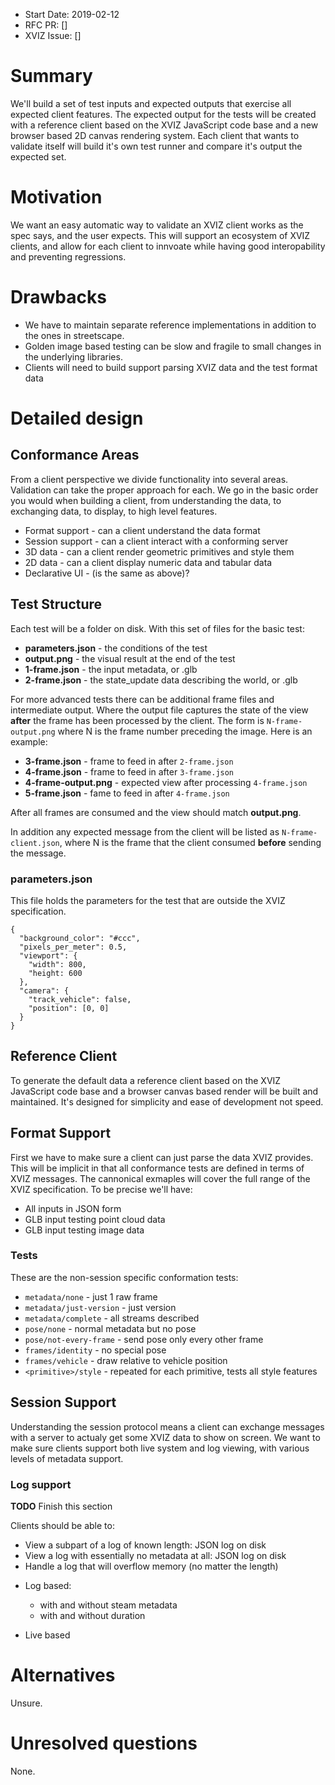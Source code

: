 - Start Date: 2019-02-12
- RFC PR: []
- XVIZ Issue: []

# Summary

We'll build a set of test inputs and expected outputs that exercise all expected client features.
The expected output for the tests will be created with a reference client based on the XVIZ
JavaScript code base and a new browser based 2D canvas rendering system. Each client that wants to
validate itself will build it's own test runner and compare it's output the expected set.

# Motivation

We want an easy automatic way to validate an XVIZ client works as the spec says, and the user
expects. This will support an ecosystem of XVIZ clients, and allow for each client to innvoate while
having good interopability and preventing regressions.

# Drawbacks

- We have to maintain separate reference implementations in addition to the ones in streetscape.
- Golden image based testing can be slow and fragile to small changes in the underlying libraries.
- Clients will need to build support parsing XVIZ data and the test format data

# Detailed design

## Conformance Areas

From a client perspective we divide functionality into several areas. Validation can take the proper
approach for each. We go in the basic order you would when building a client, from understanding the
data, to exchanging data, to display, to high level features.

- Format support - can a client understand the data format
- Session support - can a client interact with a conforming server
- 3D data - can a client render geometric primitives and style them
- 2D data - can a client display numeric data and tabular data
- Declarative UI - (is the same as above)?

## Test Structure

Each test will be a folder on disk. With this set of files for the basic test:

- **parameters.json** - the conditions of the test
- **output.png** - the visual result at the end of the test
- **1-frame.json** - the input metadata, or .glb
- **2-frame.json** - the state_update data describing the world, or .glb

For more advanced tests there can be additional frame files and intermediate output. Where the
output file captures the state of the view **after** the frame has been processed by the client. The
form is `N-frame-output.png` where N is the frame number preceding the image. Here is an example:

- **3-frame.json** - frame to feed in after `2-frame.json`
- **4-frame.json** - frame to feed in after `3-frame.json`
- **4-frame-output.png** - expected view after processing `4-frame.json`
- **5-frame.json** - fame to feed in after `4-frame.json`

After all frames are consumed and the view should match **output.png**.

In addition any expected message from the client will be listed as `N-frame-client.json`, where N is
the frame that the client consumed **before** sending the message.

### parameters.json

This file holds the parameters for the test that are outside the XVIZ specification.

```
{
  "background_color": "#ccc",
  "pixels_per_meter": 0.5,
  "viewport": {
    "width": 800,
    "height: 600
  },
  "camera": {
    "track_vehicle": false,
    "position": [0, 0]
  }
}
```

## Reference Client

To generate the default data a reference client based on the XVIZ JavaScript code base and a browser
canvas based render will be built and maintained. It's designed for simplicity and ease of
development not speed.

## Format Support

First we have to make sure a client can just parse the data XVIZ provides. This will be implicit in
that all conformance tests are defined in terms of XVIZ messages. The cannonical exmaples will cover
the full range of the XVIZ specification. To be precise we'll have:

- All inputs in JSON form
- GLB input testing point cloud data
- GLB input testing image data

### Tests

These are the non-session specific conformation tests:

- `metadata/none` - just 1 raw frame
- `metadata/just-version` - just version
- `metadata/complete` - all streams described
- `pose/none` - normal metadata but no pose
- `pose/not-every-frame` - send pose only every other frame
- `frames/identity` - no special pose
- `frames/vehicle` - draw relative to vehicle position
- `<primitive>/style` - repeated for each primitive, tests all style features

## Session Support

Understanding the session protocol means a client can exchange messages with a server to actualy get
some XVIZ data to show on screen. We want to make sure clients support both live system and log
viewing, with various levels of metadata support.

### Log support

**TODO** Finish this section

Clients should be able to:

- View a subpart of a log of known length: JSON log on disk
- View a log with essentially no metadata at all: JSON log on disk
- Handle a log that will overflow memory (no matter the length)

* Log based:

  - with and without steam metadata
  - with and without duration

* Live based

# Alternatives

Unsure.

# Unresolved questions

None.
